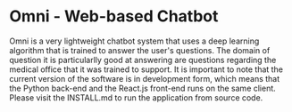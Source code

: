 # Omni - Web-based Chatbot

Omni is a very lightweight chatbot system that uses a deep learning algorithm that is trained to answer the user's questions. 
The domain of question it is particularlly good at answering are questions regarding the medical office that it was trained to support. It is 
important to note that the current version of the software is in development form, which means that the Python back-end and 
the React.js front-end runs on the same client. Please visit the INSTALL.md to run the application from source code. 
